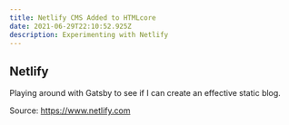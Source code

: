 ```yaml
---
title: Netlify CMS Added to HTMLcore
date: 2021-06-29T22:10:52.925Z
description: Experimenting with Netlify
---
```

## Netlify

Playing around with Gatsby to see if I can create an effective static blog.

Source: <https://www.netlify.com>